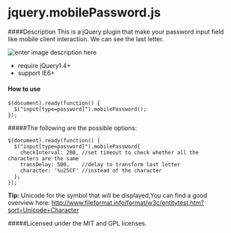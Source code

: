 jquery.mobilePassword.js
========================

####Description
This is a jQuery plugin that make your password input field like mobile client interaction.
We can see the last letter.

![enter image description here][1]

- require jQuery1.4+
- support IE6+

#### How to use
```
$(document).ready(function() {
  $("input[type=password]").mobilePassword();
});
```
#####The following are the possible options:
```
$(document).ready(function() {
  $("input[type=password]").mobilePassword{
    checkInterval: 200, //set timeout to check whether all the characters are the same
    transDelay: 500,    //delay to transform last letter
    character: '%u25CF' //instead of the character
  };
});
```
**Tip:** Unicode for the symbol that will be displayed,You can find a good overview here:
http://www.fileformat.info/format/w3c/entitytest.htm?sort=Unicode+Character

#####Licensed under the MIT and GPL licenses.


  [1]: http://marvelousowl.github.io/jquery-mobilePassword/example.jpg
